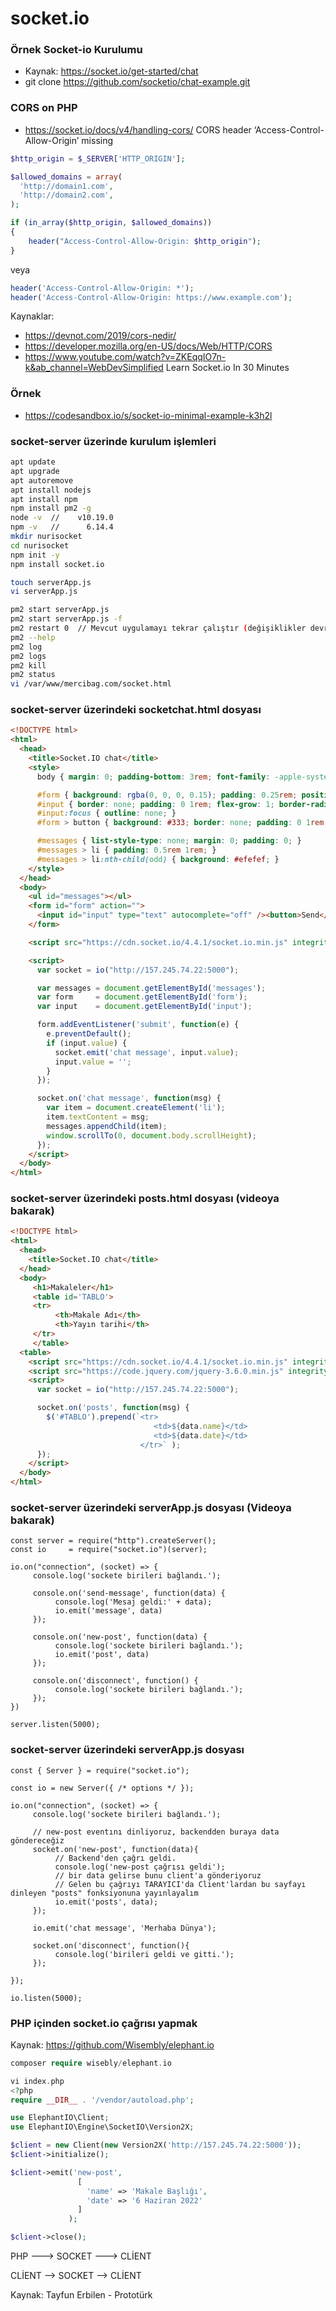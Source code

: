 
# socket.io

### Örnek Socket-io Kurulumu
- Kaynak: https://socket.io/get-started/chat
- git clone https://github.com/socketio/chat-example.git

### CORS on PHP
- https://socket.io/docs/v4/handling-cors/ CORS header ‘Access-Control-Allow-Origin’ missing
```PHP
$http_origin = $_SERVER['HTTP_ORIGIN'];

$allowed_domains = array(
  'http://domain1.com',
  'http://domain2.com',
);

if (in_array($http_origin, $allowed_domains))
{  
    header("Access-Control-Allow-Origin: $http_origin");
}
```
veya
```PHP
header('Access-Control-Allow-Origin: *');
header('Access-Control-Allow-Origin: https://www.example.com');
```

Kaynaklar:
- https://devnot.com/2019/cors-nedir/
- https://developer.mozilla.org/en-US/docs/Web/HTTP/CORS
- https://www.youtube.com/watch?v=ZKEqqIO7n-k&ab_channel=WebDevSimplified  Learn Socket.io In 30 Minutes

### Örnek
- https://codesandbox.io/s/socket-io-minimal-example-k3h2l

### socket-server üzerinde kurulum işlemleri
```bash
apt update
apt upgrade
apt autoremove
apt install nodejs
apt install npm
npm install pm2 -g
node -v  //    v10.19.0
npm -v   //      6.14.4
mkdir nurisocket
cd nurisocket
npm init -y
npm install socket.io

touch serverApp.js
vi serverApp.js 

pm2 start serverApp.js 
pm2 start serverApp.js -f
pm2 restart 0  // Mevcut uygulamayı tekrar çalıştır (değişiklikler devreye alınsın)
pm2 --help
pm2 log
pm2 logs
pm2 kill
pm2 status
vi /var/www/mercibag.com/socket.html
```

### socket-server üzerindeki socketchat.html dosyası
```HTML
<!DOCTYPE html>
<html>
  <head>
    <title>Socket.IO chat</title>
    <style>
      body { margin: 0; padding-bottom: 3rem; font-family: -apple-system, BlinkMacSystemFont, "Segoe UI", Roboto, Helvetica, Arial, sans-serif; }

      #form { background: rgba(0, 0, 0, 0.15); padding: 0.25rem; position: fixed; bottom: 0; left: 0; right: 0; display: flex; height: 3rem; box-sizing: border-box; backdrop-filter: blur(10px); }
      #input { border: none; padding: 0 1rem; flex-grow: 1; border-radius: 2rem; margin: 0.25rem; }
      #input:focus { outline: none; }
      #form > button { background: #333; border: none; padding: 0 1rem; margin: 0.25rem; border-radius: 3px; outline: none; color: #fff; }

      #messages { list-style-type: none; margin: 0; padding: 0; }
      #messages > li { padding: 0.5rem 1rem; }
      #messages > li:nth-child(odd) { background: #efefef; }
    </style>
  </head>
  <body>
    <ul id="messages"></ul>
    <form id="form" action="">
      <input id="input" type="text" autocomplete="off" /><button>Send</button>
    </form>

    <script src="https://cdn.socket.io/4.4.1/socket.io.min.js" integrity="sha384-fKnu0iswBIqkjxrhQCTZ7qlLHOFEgNkRmK2vaO/LbTZSXdJfAu6ewRBdwHPhBo/H" crossorigin="anonymous"></script>

    <script>
      var socket = io("http://157.245.74.22:5000");

      var messages = document.getElementById('messages');
      var form     = document.getElementById('form');
      var input    = document.getElementById('input');

      form.addEventListener('submit', function(e) {
        e.preventDefault();
        if (input.value) {
          socket.emit('chat message', input.value);
          input.value = '';
        }
      });

      socket.on('chat message', function(msg) {
        var item = document.createElement('li');
        item.textContent = msg;
        messages.appendChild(item);
        window.scrollTo(0, document.body.scrollHeight);
      });
    </script>
  </body>
</html>
```

### socket-server üzerindeki posts.html dosyası (videoya bakarak)
```HTML
<!DOCTYPE html>
<html>
  <head>
    <title>Socket.IO chat</title>
  </head>
  <body>
     <h1>Makaleler</h1>
     <table id='TABLO'>
     <tr>
          <th>Makale Adı</th>
          <th>Yayın tarihi</th>
     </tr>
     </table>
  <table>
    <script src="https://cdn.socket.io/4.4.1/socket.io.min.js" integrity="sha384-fKnu0iswBIqkjxrhQCTZ7qlLHOFEgNkRmK2vaO/LbTZSXdJfAu6ewRBdwHPhBo/H" crossorigin="anonymous"></script>
    <script src="https://code.jquery.com/jquery-3.6.0.min.js" integrity="sha256-/xUj+3OJU5yExlq6GSYGSHk7tPXikynS7ogEvDej/m4=" crossorigin="anonymous"></script>
    <script>
      var socket = io("http://157.245.74.22:5000");

      socket.on('posts', function(msg) {
        $('#TABLO').prepend(`<tr>
                                <td>${data.name}</td>
                                <td>${data.date}</td>
                             </tr>` );
      });
    </script>
  </body>
</html>
```

### socket-server üzerindeki serverApp.js dosyası (Videoya bakarak)
```JS
const server = require("http").createServer();
const io     = require("socket.io")(server);

io.on("connection", (socket) => {
     console.log('sockete birileri bağlandı.');

     console.on('send-message', function(data) {
          console.log('Mesaj geldi:' + data);
          io.emit('message', data)
     });

     console.on('new-post', function(data) {
          console.log('sockete birileri bağlandı.');
          io.emit('post', data)
     });

     console.on('disconnect', function() {
          console.log('sockete birileri bağlandı.');
     });
})

server.listen(5000);

```



### socket-server üzerindeki serverApp.js dosyası
```JS
const { Server } = require("socket.io");
  
const io = new Server({ /* options */ });

io.on("connection", (socket) => {
     console.log('sockete birileri bağlandı.');

     // new-post eventını dinliyoruz, backendden buraya data göndereceğiz
     socket.on('new-post', function(data){
          // Backend'den çağrı geldi.
          console.log('new-post çağrısı geldi');
          // bir data gelirse bunu client'a gönderiyoruz
          // Gelen bu çağrıyı TARAYICI'da Client'lardan bu sayfayı dinleyen "posts" fonksiyonuna yayınlayalım
          io.emit('posts', data);
     });

     io.emit('chat message', 'Merhaba Dünya');

     socket.on('disconnect', function(){
          console.log('birileri geldi ve gitti.');
     });

});

io.listen(5000);
```

### PHP içinden socket.io çağrısı yapmak

Kaynak: https://github.com/Wisembly/elephant.io

```PHP
composer require wisebly/elephant.io

vi index.php
<?php
require __DIR__ . '/vendor/autoload.php';

use ElephantIO\Client;
use ElephantIO\Engine\SocketIO\Version2X;

$client = new Client(new Version2X('http://157.245.74.22:5000'));
$client->initialize();

$client->emit('new-post', 
               [
                 'name' => 'Makale Başlığı',
                 'date' => '6 Haziran 2022'
               ]
             );

$client->close();

```


PHP ---> SOCKET  ---> CLİENT

CLİENT --> SOCKET --> CLİENT

Kaynak: Tayfun Erbilen - Prototürk
